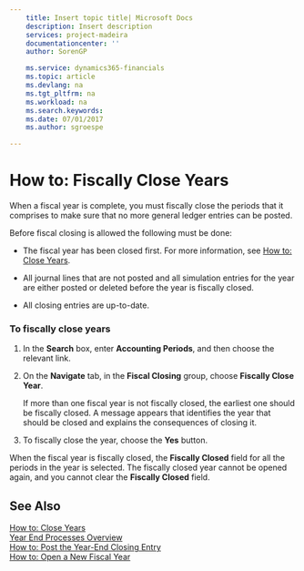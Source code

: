 ```yaml
---
    title: Insert topic title| Microsoft Docs
    description: Insert description
    services: project-madeira
    documentationcenter: ''
    author: SorenGP

    ms.service: dynamics365-financials
    ms.topic: article
    ms.devlang: na
    ms.tgt_pltfrm: na
    ms.workload: na
    ms.search.keywords:
    ms.date: 07/01/2017
    ms.author: sgroespe

---
```

# How to: Fiscally Close Years
When a fiscal year is complete, you must fiscally close the periods that it comprises to make sure that no more general ledger entries can be posted.  
  
 Before fiscal closing is allowed the following must be done:  
  
-   The fiscal year has been closed first. For more information, see [How to: Close Years](how-to-close-years.md).  
  
-   All journal lines that are not posted and all simulation entries for the year are either posted or deleted before the year is fiscally closed.  
  
-   All closing entries are up-to-date.  
  
### To fiscally close years  
  
1.  In the **Search** box, enter **Accounting Periods**, and then choose the relevant link.  
  
2.  On the **Navigate** tab, in the **Fiscal Closing** group, choose **Fiscally Close Year**.  
  
     If more than one fiscal year is not fiscally closed, the earliest one should be fiscally closed. A message appears that identifies the year that should be closed and explains the consequences of closing it.  
  
3.  To fiscally close the year, choose the **Yes** button.  
  
 When the fiscal year is fiscally closed, the **Fiscally Closed** field for all the periods in the year is selected. The fiscally closed year cannot be opened again, and you cannot clear the **Fiscally Closed** field.  
  
## See Also  
 [How to: Close Years](how-to-close-years.md)   
 [Year End Processes Overview](year-end-processes-overview.md)   
 [How to: Post the Year-End Closing Entry](how-to-post-the-year-end-closing-entry.md)   
 [How to: Open a New Fiscal Year](how-to-open-a-new-fiscal-year.md)